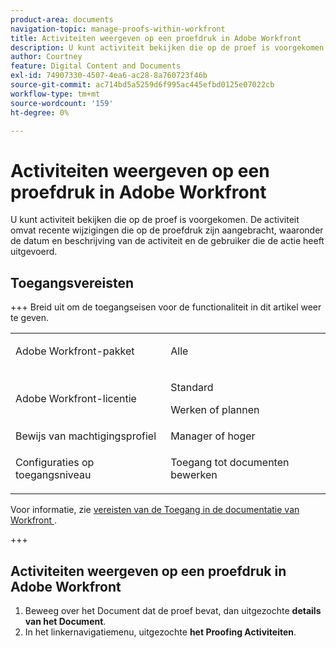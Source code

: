 ```yaml
---
product-area: documents
navigation-topic: manage-proofs-within-workfront
title: Activiteiten weergeven op een proefdruk in Adobe Workfront
description: U kunt activiteit bekijken die op de proef is voorgekomen. De activiteit omvat recente wijzigingen die op de proefdruk zijn aangebracht, waaronder de datum en beschrijving van de activiteit en de gebruiker die de actie heeft uitgevoerd.
author: Courtney
feature: Digital Content and Documents
exl-id: 74907330-4507-4ea6-ac28-8a760723f46b
source-git-commit: ac714bd5a5259d6f995ac445efbd0125e07022cb
workflow-type: tm+mt
source-wordcount: '159'
ht-degree: 0%

---
```


# Activiteiten weergeven op een proefdruk in Adobe Workfront

U kunt activiteit bekijken die op de proef is voorgekomen. De activiteit omvat recente wijzigingen die op de proefdruk zijn aangebracht, waaronder de datum en beschrijving van de activiteit en de gebruiker die de actie heeft uitgevoerd.

## Toegangsvereisten

+++ Breid uit om de toegangseisen voor de functionaliteit in dit artikel weer te geven.

<table style="table-layout:auto"> 
 <col> 
 <col> 
 <tbody> 
  <tr> 
   <td role="rowheader">Adobe Workfront-pakket</td> 
   <td> <p>Alle</p> </td> 
  </tr> 
  <tr> 
   <td role="rowheader">Adobe Workfront-licentie</td> 
   <td>
   <p>Standard</p>
    <p>Werken of plannen</p>
    </td> 
  </tr> 
  <tr> 
   <td role="rowheader">Bewijs van machtigingsprofiel </td> 
   <td>Manager of hoger</td> 
  </tr> 
  <tr> 
   <td role="rowheader">Configuraties op toegangsniveau</td> 
   <td> <p>Toegang tot documenten bewerken</p>  </td> 
  </tr> 
 </tbody> 
</table>

Voor informatie, zie [ vereisten van de Toegang in de documentatie van Workfront ](/help/quicksilver/administration-and-setup/add-users/access-levels-and-object-permissions/access-level-requirements-in-documentation.md).

+++

## Activiteiten weergeven op een proefdruk in Adobe Workfront

1. Beweeg over het Document dat de proef bevat, dan uitgezochte **details van het Document**.
1. In het linkernavigatiemenu, uitgezochte **het Proofing Activiteiten**.
